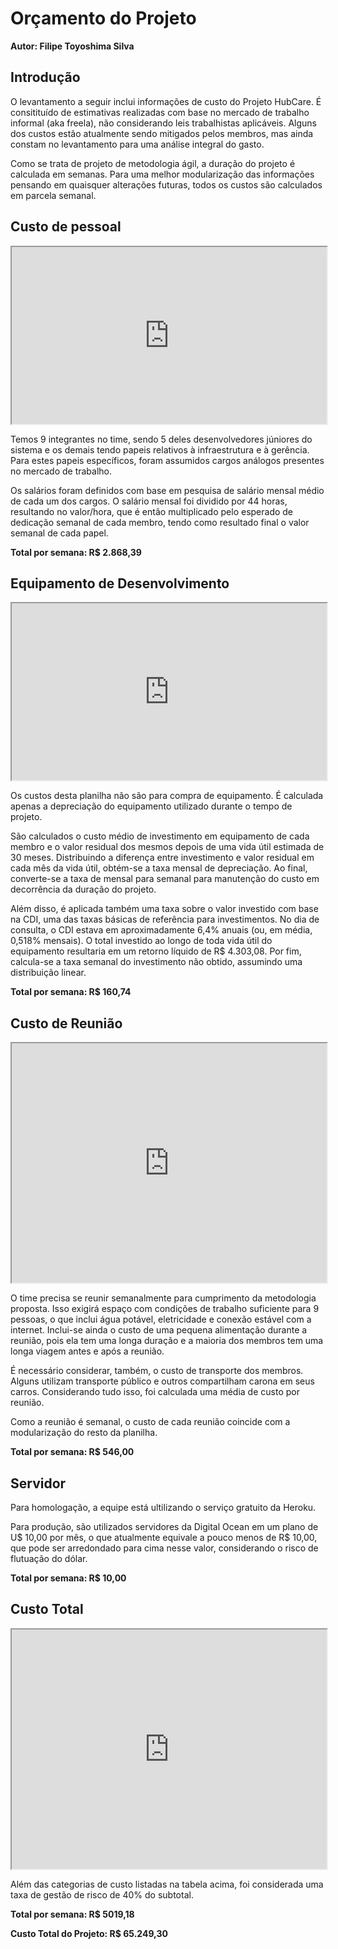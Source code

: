 # Orçamento do Projeto

**Autor: Filipe Toyoshima Silva**

## Introdução

O levantamento a seguir inclui informações de custo do Projeto HubCare. É consitituído de estimativas realizadas com base no mercado de trabalho informal (aka freela), não considerando leis trabalhistas aplicáveis. Alguns dos custos estão atualmente sendo mitigados pelos membros, mas ainda constam no levantamento para uma análise integral do gasto.

Como se trata de projeto de metodologia ágil, a duração do projeto é calculada em semanas. Para uma melhor modularização das informações pensando em quaisquer alterações futuras, todos os custos são calculados em parcela semanal.

## Custo de pessoal

<iframe style="width:100%;height:283px;" src="https://docs.google.com/spreadsheets/d/e/2PACX-1vQirOrvhk7KA6gxnBHEOpPebauFSv1cHN-pkd_-BXr4viTUaJaLemlti05ZLHXFmegBt3M1-baYkpX-/pubhtml?gid=0&single=true"></iframe>

Temos 9 integrantes no time, sendo 5 deles desenvolvedores júniores do sistema e os demais tendo papeis relativos à infraestrutura e à gerência. Para estes papeis específicos, foram assumidos cargos análogos presentes no mercado de trabalho.

Os salários foram definidos com base em pesquisa de salário mensal médio de cada um dos cargos. O salário mensal foi dividido por 44 horas, resultando no valor/hora, que é então multiplicado pelo esperado de dedicação semanal de cada membro, tendo como resultado final o valor semanal de cada papel.

**Total por semana: R$ 2.868,39**

## Equipamento de Desenvolvimento

<iframe style="width:100%;height:283px;" src='https://docs.google.com/spreadsheets/d/e/2PACX-1vQirOrvhk7KA6gxnBHEOpPebauFSv1cHN-pkd_-BXr4viTUaJaLemlti05ZLHXFmegBt3M1-baYkpX-/pubhtml?gid=1310096979&single=true'></iframe>

Os custos desta planilha não são para compra de equipamento. É calculada apenas a depreciação do equipamento utilizado durante o tempo de projeto.

São calculados o custo médio de investimento em equipamento de cada membro e o valor residual dos mesmos depois de uma vida útil estimada de 30 meses. Distribuindo a diferença entre investimento e valor residual em cada mês da vida útil, obtém-se a taxa mensal de depreciação. Ao final, converte-se a taxa de mensal para semanal para manutenção do custo em decorrência da duração do projeto.

Além disso, é aplicada também uma taxa sobre o valor investido com base na CDI, uma das taxas básicas de referência para investimentos. No dia de consulta, o CDI estava em aproximadamente 6,4% anuais (ou, em média, 0,518% mensais). O total investido ao longo de toda vida útil do equipamento resultaria em um retorno líquido de R$ 4.303,08. Por fim, calcula-se a taxa semanal do investimento não obtido, assumindo uma distribuição linear.

**Total por semana: R$ 160,74**

## Custo de Reunião

<iframe style="width:100%;height:383px;" src='https://docs.google.com/spreadsheets/d/e/2PACX-1vQirOrvhk7KA6gxnBHEOpPebauFSv1cHN-pkd_-BXr4viTUaJaLemlti05ZLHXFmegBt3M1-baYkpX-/pubhtml?gid=660778229&single=true'></iframe>

O time precisa se reunir semanalmente para cumprimento da metodologia proposta. Isso exigirá espaço com condições de trabalho suficiente para 9 pessoas, o que inclui água potável, eletricidade e conexão estável com a internet. Inclui-se ainda o custo de uma pequena alimentação durante a reunião, pois ela tem uma longa duração e a maioria dos membros tem uma longa viagem antes e após a reunião.

É necessário considerar, também, o custo de transporte dos membros. Alguns utilizam transporte público e outros compartilham carona em seus carros. Considerando tudo isso, foi calculada uma média de custo por reunião.

Como a reunião é semanal, o custo de cada reunião coincide com a modularização do resto da planilha.

**Total por semana: R$ 546,00**

## Servidor

Para homologação, a equipe está ultilizando o serviço gratuito da Heroku.

Para produção, são utilizados servidores da Digital Ocean em um plano de U$ 10,00 por mês, o que atualmente equivale a pouco menos de R$ 10,00, que pode ser arredondado para cima nesse valor, considerando o risco de flutuação do dólar.

**Total por semana: R$ 10,00**

## Custo Total

<iframe style="width:100%;height:383px;" src="https://docs.google.com/spreadsheets/d/e/2PACX-1vQirOrvhk7KA6gxnBHEOpPebauFSv1cHN-pkd_-BXr4viTUaJaLemlti05ZLHXFmegBt3M1-baYkpX-/pubhtml?gid=1839291929&single=true"></iframe>

Além das categorias de custo listadas na tabela acima, foi considerada uma taxa de gestão de risco de 40% do subtotal.

**Total por semana: R$ 5019,18**

**Custo Total do Projeto: R$ 65.249,30**
